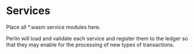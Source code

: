 # Services

Place all *.wasm service modules here.

Perlin will load and validate each service and register them to the ledger so that they may enable for the processing of new types of transactions.